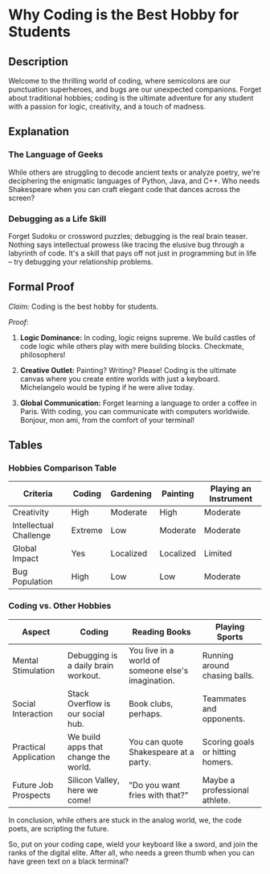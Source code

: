 # Why Coding is the Best Hobby for Students

## Description
Welcome to the thrilling world of coding, where semicolons are our punctuation superheroes, and bugs are our unexpected companions. Forget about traditional hobbies; coding is the ultimate adventure for any student with a passion for logic, creativity, and a touch of madness.

## Explanation
### The Language of Geeks
While others are struggling to decode ancient texts or analyze poetry, we're deciphering the enigmatic languages of Python, Java, and C++. Who needs Shakespeare when you can craft elegant code that dances across the screen?

### Debugging as a Life Skill
Forget Sudoku or crossword puzzles; debugging is the real brain teaser. Nothing says intellectual prowess like tracing the elusive bug through a labyrinth of code. It's a skill that pays off not just in programming but in life – try debugging your relationship problems.

## Formal Proof
*Claim:* Coding is the best hobby for students.

*Proof:*
1. **Logic Dominance:** In coding, logic reigns supreme. We build castles of code logic while others play with mere building blocks. Checkmate, philosophers!

2. **Creative Outlet:** Painting? Writing? Please! Coding is the ultimate canvas where you create entire worlds with just a keyboard. Michelangelo would be typing if he were alive today.

3. **Global Communication:** Forget learning a language to order a coffee in Paris. With coding, you can communicate with computers worldwide. Bonjour, mon ami, from the comfort of your terminal!

## Tables

### Hobbies Comparison Table

| Criteria            | Coding       | Gardening      | Painting     | Playing an Instrument |
|---------------------|--------------|----------------|--------------|------------------------|
| Creativity          | High         | Moderate       | High         | Moderate               |
| Intellectual Challenge | Extreme    | Low            | Moderate     | Moderate               |
| Global Impact       | Yes          | Localized      | Localized    | Limited                |
| Bug Population      | High         | Low            | Low          | Moderate               |

### Coding vs. Other Hobbies

| Aspect                    | Coding                                   | Reading Books                         | Playing Sports                    |
|---------------------------|------------------------------------------|---------------------------------------|------------------------------------|
| Mental Stimulation        | Debugging is a daily brain workout.      | You live in a world of someone else's imagination. | Running around chasing balls.    |
| Social Interaction        | Stack Overflow is our social hub.        | Book clubs, perhaps.                 | Teammates and opponents.         |
| Practical Application     | We build apps that change the world.     | You can quote Shakespeare at a party. | Scoring goals or hitting homers. |
| Future Job Prospects      | Silicon Valley, here we come!             | "Do you want fries with that?"        | Maybe a professional athlete.   |

In conclusion, while others are stuck in the analog world, we, the code poets, are scripting the future.

So, put on your coding cape, wield your keyboard like a sword, and join the ranks of the digital elite. After all, who needs a green thumb when you can have green text on a black terminal?
